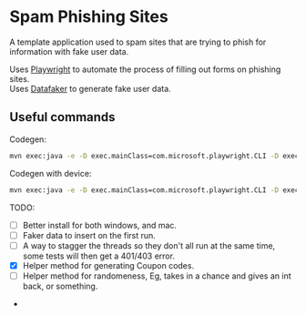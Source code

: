 # Spam Phishing Sites

A template application used to spam sites that are trying to phish for information with fake user data.

Uses [Playwright](https://playwright.dev/) to automate the process of filling out forms on phishing sites.\
Uses [Datafaker](https://github.com/datafaker-net/datafaker) to generate fake user data.

## Useful commands

Codegen:

```bash
mvn exec:java -e -D exec.mainClass=com.microsoft.playwright.CLI -D exec.args="codegen"
```

Codegen with device:

```bash
mvn exec:java -e -D exec.mainClass=com.microsoft.playwright.CLI -D exec.args='codegen --device="iPhone 13" playwright.dev'
```


TODO:
- [ ] Better install for both windows, and mac.
- [ ] Faker data to insert on the first run.
- [ ] A way to stagger the threads so they don't all run at the same time, some tests will then get a 401/403 error.
- [X] Helper method for generating Coupon codes.
- [ ] Helper method for randomeness, Eg, takes in a chance and gives an int back, or something.
- 